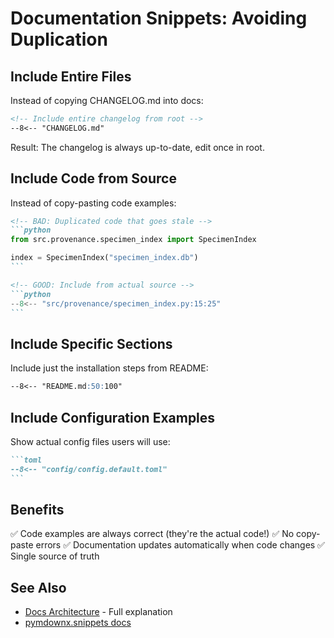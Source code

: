 # Documentation Snippets: Avoiding Duplication

## Include Entire Files

Instead of copying CHANGELOG.md into docs:

```markdown
<!-- Include entire changelog from root -->
--8<-- "CHANGELOG.md"
```

Result: The changelog is always up-to-date, edit once in root.

## Include Code from Source

Instead of copy-pasting code examples:

````markdown
<!-- BAD: Duplicated code that goes stale -->
```python
from src.provenance.specimen_index import SpecimenIndex

index = SpecimenIndex("specimen_index.db")
```

<!-- GOOD: Include from actual source -->
```python
--8<-- "src/provenance/specimen_index.py:15:25"
```
````

## Include Specific Sections

Include just the installation steps from README:

```markdown
--8<-- "README.md:50:100"
```

## Include Configuration Examples

Show actual config files users will use:

````markdown
```toml
--8<-- "config/config.default.toml"
```
````

## Benefits

✅ Code examples are always correct (they're the actual code!)
✅ No copy-paste errors
✅ Documentation updates automatically when code changes
✅ Single source of truth

## See Also

- [Docs Architecture](../DOCS_ARCHITECTURE.md) - Full explanation
- [pymdownx.snippets docs](https://facelessuser.github.io/pymdown-extensions/extensions/snippets/)
